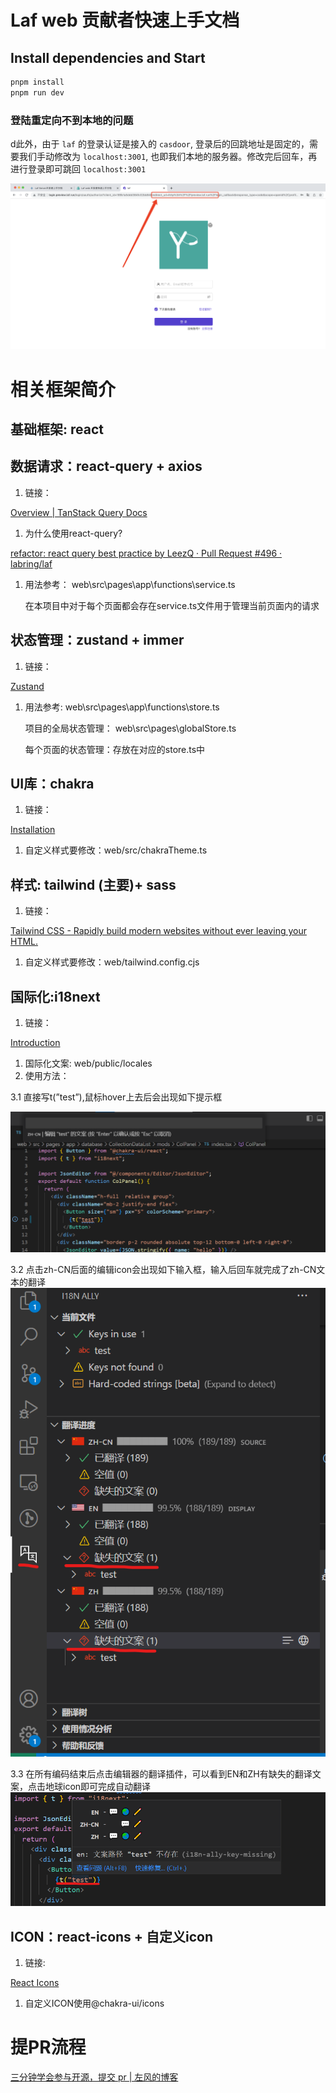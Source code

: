 # Laf web 贡献者快速上手文档

## Install dependencies and Start

```bash
pnpm install
pnpm run dev
```

### 登陆重定向不到本地的问题

d此外，由于 `laf` 的登录认证是接入的 `casdoor`, 登录后的回跳地址是固定的，需要我们手动修改为 `localhost:3001`, 也即我们本地的服务器。修改完后回车，再进行登录即可跳回 `localhost:3001`

![](./images/change-redirect-uri.png)



# 相关框架简介

## 基础框架: react

## 数据请求：react-query + axios

1. 链接：

[Overview | TanStack Query Docs](https://tanstack.com/query/v4/docs/react/overview)

1. 为什么使用react-query?

[refactor: react query best practice  by LeezQ · Pull Request #496 · labring/laf](https://github.com/labring/laf/pull/496#issue-1482332711)

1. 用法参考： web\src\pages\app\functions\service.ts

    在本项目中对于每个页面都会存在service.ts文件用于管理当前页面内的请求


## 状态管理：zustand + immer

1. 链接：

[Zustand](https://zustand-demo.pmnd.rs/)

1. 用法参考: web\src\pages\app\functions\store.ts

    项目的全局状态管理： web\src\pages\globalStore.ts

    每个页面的状态管理：存放在对应的store.ts中


## UI库：chakra

1. 链接：

[Installation](https://chakra-ui.com/getting-started)

1. 自定义样式要修改：web/src/chakraTheme.ts

## 样式: tailwind (主要)+ sass

1. 链接：

[Tailwind CSS - Rapidly build modern websites without ever leaving your HTML.](https://tailwindcss.com/)

1. 自定义样式要修改：web/tailwind.config.cjs

## 国际化:i18next

1. 链接：

[Introduction](https://www.i18next.com/)

1. 国际化文案: web/public/locales
2. 使用方法：

3.1 直接写t(”test”),鼠标hover上去后会出现如下提示框

![](./images/translate-1.png)

3.2 点击zh-CN后面的编辑icon会出现如下输入框，输入后回车就完成了zh-CN文本的翻译
![](./images/translate-2.png)

3.3 在所有编码结束后点击编辑器的翻译插件，可以看到EN和ZH有缺失的翻译文案，点击地球icon即可完成自动翻译
![](./images/translate-0.png)

## ICON：react-icons + 自定义icon

1. 链接:

[React Icons](https://react-icons.github.io/react-icons/)

1. 自定义ICON使用@chakra-ui/icons

# 提PR流程

[三分钟学会参与开源，提交 pr | 左风的博客](https://zuofeng59556.github.io/my-blog/pages/quickStart/pr/)
